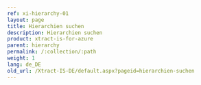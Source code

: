 ```yaml
---
ref: xi-hierarchy-01
layout: page
title: Hierarchien suchen
description: Hierarchien suchen
product: xtract-is-for-azure
parent: hierarchy
permalink: /:collection/:path
weight: 1
lang: de_DE
old_url: /Xtract-IS-DE/default.aspx?pageid=hierarchien-suchen
---
```

